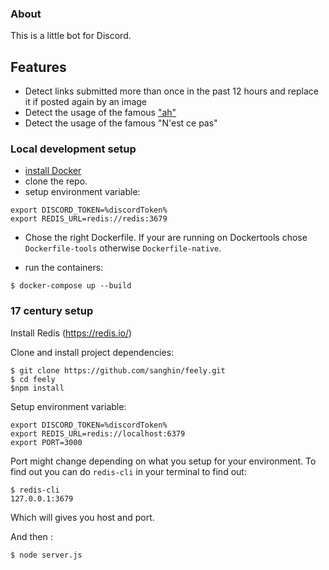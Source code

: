 ### About

This is a little bot for Discord.

## Features

- Detect links submitted more than once in the past 12 hours and replace it if posted again by an image
- Detect the usage of the famous ["ah"](https://www.youtube.com/watch?v=XE6YaLtctcI)
- Detect the usage of the famous "N'est ce pas"

### Local development setup

- [install Docker](https://docs.docker.com/engine/installation/)
- clone the repo.
- setup environment variable:
```
export DISCORD_TOKEN=%discordToken%
export REDIS_URL=redis://redis:3679
```
- Chose the right Dockerfile. If your are running on Dockertools chose `Dockerfile-tools` otherwise `Dockerfile-native`.

- run the containers:
```
$ docker-compose up --build
```

### 17 century setup
Install Redis (https://redis.io/)

Clone and install project dependencies:

```
$ git clone https://github.com/sanghin/feely.git
$ cd feely
$npm install
```

Setup environment variable:

```
export DISCORD_TOKEN=%discordToken%
export REDIS_URL=redis://localhost:6379
export PORT=3000
```

Port might change depending on what you setup for your environment.
To find out you can do `redis-cli` in your terminal to find out:
```
$ redis-cli
127.0.0.1:3679
```

Which will gives you host and port.

And then :

```
$ node server.js
```
